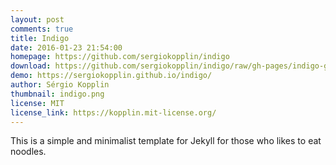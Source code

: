```yaml
---
layout: post
comments: true
title: Indigo
date: 2016-01-23 21:54:00
homepage: https://github.com/sergiokopplin/indigo
download: https://github.com/sergiokopplin/indigo/raw/gh-pages/indigo-gh-pages.zip
demo: https://sergiokopplin.github.io/indigo/
author: Sérgio Kopplin
thumbnail: indigo.png
license: MIT
license_link: https://kopplin.mit-license.org/
---
```


This is a simple and minimalist template for Jekyll for those who likes to eat noodles.
